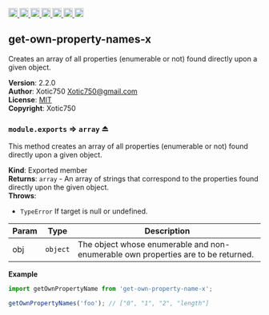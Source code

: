<a
  href="https://travis-ci.org/Xotic750/get-own-property-names-x"
  title="Travis status">
<img
  src="https://travis-ci.org/Xotic750/get-own-property-names-x.svg?branch=master"
  alt="Travis status" height="18">
</a>
<a
  href="https://david-dm.org/Xotic750/get-own-property-names-x"
  title="Dependency status">
<img src="https://david-dm.org/Xotic750/get-own-property-names-x/status.svg"
  alt="Dependency status" height="18"/>
</a>
<a
  href="https://david-dm.org/Xotic750/get-own-property-names-x?type=dev"
  title="devDependency status">
<img src="https://david-dm.org/Xotic750/get-own-property-names-x/dev-status.svg"
  alt="devDependency status" height="18"/>
</a>
<a
  href="https://badge.fury.io/js/get-own-property-names-x"
  title="npm version">
<img src="https://badge.fury.io/js/get-own-property-names-x.svg"
  alt="npm version" height="18">
</a>
<a
  href="https://www.jsdelivr.com/package/npm/get-own-property-names-x"
  title="jsDelivr hits">
<img src="https://data.jsdelivr.com/v1/package/npm/get-own-property-names-x/badge?style=rounded"
  alt="jsDelivr hits" height="18">
</a>
<a
  href="https://bettercodehub.com/results/Xotic750/get-own-property-names-x"
  title="bettercodehub score">
<img src="https://bettercodehub.com/edge/badge/Xotic750/get-own-property-names-x?branch=master"
  alt="bettercodehub score" height="18">
</a>
<a
  href="https://coveralls.io/github/Xotic750/get-own-property-names-x?branch=master"
  title="Coverage Status">
<img src="https://coveralls.io/repos/github/Xotic750/get-own-property-names-x/badge.svg?branch=master"
  alt="Coverage Status" height="18">
</a>

<a name="module_get-own-property-names-x"></a>

## get-own-property-names-x

Creates an array of all properties (enumerable or not) found directly upon a given object.

**Version**: 2.2.0  
**Author**: Xotic750 <Xotic750@gmail.com>  
**License**: [MIT](https://opensource.org/licenses/MIT)  
**Copyright**: Xotic750  
<a name="exp_module_get-own-property-names-x--module.exports"></a>

### `module.exports` ⇒ <code>array</code> ⏏

This method creates an array of all properties (enumerable or not) found
directly upon a given object.

**Kind**: Exported member  
**Returns**: <code>array</code> - An array of strings that correspond to the properties found
directly upon the given object.  
**Throws**:

- <code>TypeError</code> If target is null or undefined.

| Param | Type                | Description                                                                       |
| ----- | ------------------- | --------------------------------------------------------------------------------- |
| obj   | <code>object</code> | The object whose enumerable and non-enumerable own properties are to be returned. |

**Example**

```js
import getOwnPropertyName from 'get-own-property-name-x';

getOwnPropertyNames('foo'); // ["0", "1", "2", "length"]
```
